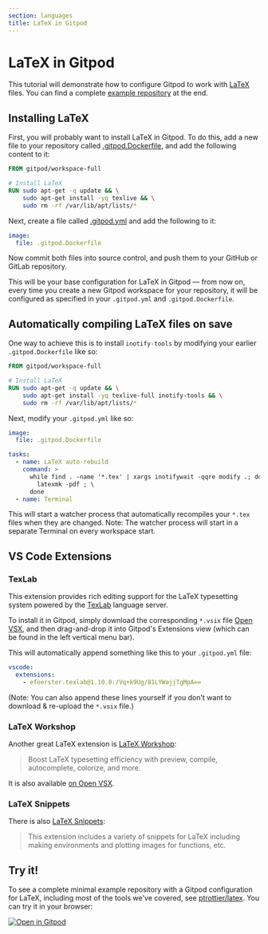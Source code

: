 ```yaml
---
section: languages
title: LaTeX in Gitpod
---
```


<script context="module">
  export const prerender = true;
</script>

# LaTeX in Gitpod

This tutorial will demonstrate how to configure Gitpod to work with [LaTeX](https://www.latex-project.org/) files. You can find a complete [example repository](https://github.com/ptrottier/latex) at the end.

## Installing LaTeX

First, you will probably want to install LaTeX in Gitpod. To do this, add a new file to your repository called [.gitpod.Dockerfile](/docs/configure/workspaces/workspace-image), and add the following content to it:

```dockerfile
FROM gitpod/workspace-full

# Install LaTeX
RUN sudo apt-get -q update && \
    sudo apt-get install -yq texlive && \
    sudo rm -rf /var/lib/apt/lists/*
```

Next, create a file called [.gitpod.yml](/docs/references/gitpod-yml) and add the following to it:

```yml
image:
  file: .gitpod.Dockerfile
```

Now commit both files into source control, and push them to your GitHub or GitLab repository.

This will be your base configuration for LaTeX in Gitpod — from now on, every time you create a new Gitpod workspace for your repository, it will be configured as specified in your `.gitpod.yml` and `.gitpod.Dockerfile`.

## Automatically compiling LaTeX files on save

One way to achieve this is to install `inotify-tools` by modifying your earlier `.gitpod.Dockerfile` like so:

```dockerfile
FROM gitpod/workspace-full

# Install LaTeX
RUN sudo apt-get -q update && \
    sudo apt-get install -yq texlive-full inotify-tools && \
    sudo rm -rf /var/lib/apt/lists/*
```

Next, modify your `.gitpod.yml` like so:

```yml
image:
  file: .gitpod.Dockerfile

tasks:
  - name: LaTeX auto-rebuild
    command: >
      while find . -name '*.tex' | xargs inotifywait -qqre modify .; do \
        latexmk -pdf ; \
      done
  - name: Terminal
```

This will start a watcher process that automatically recompiles your `*.tex` files when they are changed. Note: The watcher process will start in a separate Terminal on every workspace start.

## VS Code Extensions

### TexLab

This extension provides rich editing support for the LaTeX typesetting system powered by the [TexLab](https://github.com/latex-lsp/texlab-vscode) language server.

To install it in Gitpod, simply download the corresponding `*.vsix` file [Open VSX](https://open-vsx.org/), and then drag-and-drop it into Gitpod's Extensions view (which can be found in the left vertical menu bar).

This will automatically append something like this to your `.gitpod.yml` file:

```yml
vscode:
  extensions:
    - efoerster.texlab@1.10.0:/Vq+k9Ug/81LYWajjTgMpA==
```

(Note: You can also append these lines yourself if you don't want to download & re-upload the `*.vsix` file.)

### LaTeX Workshop

Another great LaTeX extension is [LaTeX Workshop](https://github.com/James-Yu/LaTeX-Workshop):

> Boost LaTeX typesetting efficiency with preview, compile, autocomplete, colorize, and more.

It is also available [on Open VSX](https://open-vsx.org/extension/James-Yu/latex-workshop).

### LaTeX Snippets

There is also [LaTeX Snippets](https://github.com/JeffersonQin/VSCode-LaTeX-Snippets):

> This extension includes a variety of snippets for LaTeX including making environments and plotting images for functions, etc.

## Try it!

To see a complete minimal example repository with a Gitpod configuration for LaTeX, including most of the tools we've covered, see [ptrottier/latex](https://github.com/ptrottier/latex). You can try it in your browser:

[![Open in Gitpod](https://gitpod.io/button/open-in-gitpod.svg)](https://gitpod.io/#https://github.com/ptrottier/latex)
